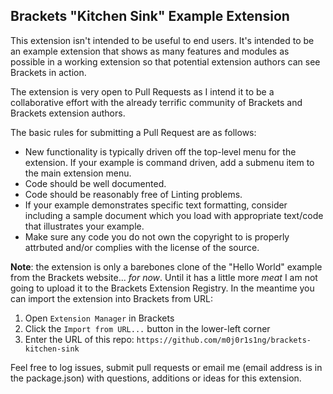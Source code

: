 ## Brackets "Kitchen Sink" Example Extension
This extension isn't intended to be useful to end users.  It's intended to be an example extension that shows as many features and modules as possible in a working extension so that potential extension authors can see Brackets in action.

The extension is very open to Pull Requests as I intend it to be a collaborative effort with the already terrific community of Brackets and Brackets extension authors.

The basic rules for submitting a Pull Request are as follows:

* New functionality is typically driven off the top-level menu for the extension.  If your example is command driven, add a submenu item to the main extension menu.
* Code should be well documented.
* Code should be reasonably free of Linting problems.
* If your example demonstrates specific text formatting, consider including a sample document which you load with appropriate text/code that illustrates your example.
* Make sure any code you do not own the copyright to is properly attrbuted and/or complies with the license of the source.

**Note**: the extension is only a barebones clone of the "Hello World" example from the Brackets website... *for now*.  Until it has a little more *meat* I am not going to upload it to the Brackets Extension Registry.  In the meantime you can import the extension into Brackets from URL: 

1. Open `Extension Manager` in Brackets
1. Click the `Import from URL...` button in the lower-left corner
1. Enter the URL of this repo: `https://github.com/m0j0r1s1ng/brackets-kitchen-sink`


Feel free to log issues, submit pull requests or email me (email address is in the package.json) with questions, additions or ideas for this extension.